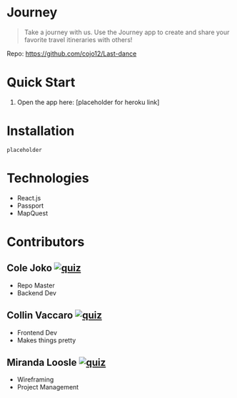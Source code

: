 # Journey
> Take a journey with us. Use the Journey app to create and share your favorite travel itineraries with others!

Repo: https://github.com/cojo12/Last-dance

# Quick Start
1. Open the app here: [placeholder for heroku link]

# Installation
` placeholder `

# Technologies
- React.js
- Passport
- MapQuest

# Contributors
## Cole Joko [![quiz](https://img.shields.io/badge/GitHub-Cole-black?logo=github&style=flat-square)](https://github.com/cojo12)
- Repo Master
- Backend Dev

## Collin Vaccaro [![quiz](https://img.shields.io/badge/GitHub-Collin-black?logo=github&style=flat-square)](https://github.com/vinnie00)
- Frontend Dev
- Makes things pretty

## Miranda Loosle [![quiz](https://img.shields.io/badge/GitHub-Mirandor-black?logo=github&style=flat-square)](https://github.com/Mirandor)
- Wireframing
- Project Management
